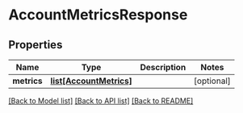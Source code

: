 # AccountMetricsResponse

## Properties
Name | Type | Description | Notes
------------ | ------------- | ------------- | -------------
**metrics** | [**list[AccountMetrics]**](AccountMetrics.md) |  | [optional] 

[[Back to Model list]](../README.md#documentation-for-models) [[Back to API list]](../README.md#documentation-for-api-endpoints) [[Back to README]](../README.md)



